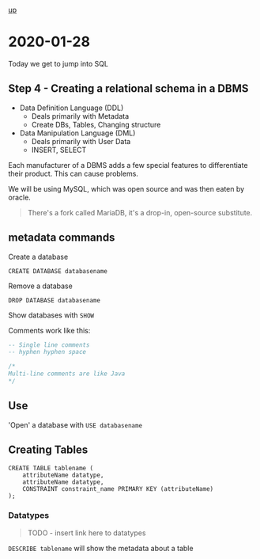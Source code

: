 [up](./index.md)

# 2020-01-28

Today we get to jump into SQL

## Step 4 - Creating a relational schema in a DBMS

- Data Definition Language (DDL)
	- Deals primarily with Metadata
	- Create DBs, Tables, Changing structure
- Data Manipulation Language (DML)
	- Deals primarily with User Data
	- INSERT, SELECT

Each manufacturer of a DBMS adds a few special features to differentiate their product. This can cause problems.

We will be using MySQL, which was open source and was then eaten by oracle.

> There's a fork called MariaDB, it's a drop-in, open-source substitute.

## metadata commands

Create a database

`CREATE DATABASE databasename`

Remove a database

`DROP DATABASE databasename`

Show databases with `SHOW`

Comments work like this:

```sql
-- Single line comments
-- hyphen hyphen space

/*
Multi-line comments are like Java
*/
```

## Use

'Open' a database with `USE databasename`

## Creating Tables

```
CREATE TABLE tablename (
	attributeName datatype,
	attributeName datatype,
	CONSTRAINT constraint_name PRIMARY KEY (attributeName)
);
```

### Datatypes

> TODO - insert link here to datatypes

`DESCRIBE tablename` will show the metadata about a table

